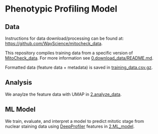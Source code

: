 # Phenotypic Profiling Model

## Data

Instructions for data download/processing can be found at: https://github.com/WayScience/mitocheck_data.

This repository compiles training data from a specific version of [MitoCheck_data](https://github.com/WayScience/mitocheck_data).
For more information see [0.download_data/README.md](0.download_data/README.md).

Formatted data (feature data + metadata) is saved in [training_data.csv.gz](1.format_data/data/training_data.csv.gz).

## Analysis

We anaylze the feature data with UMAP in [2.analyze_data](2.analyze_data).

## ML Model

We train, evaluate, and interpret a model to predict mitotic stage from nuclear staining data using [DeepProfiler](https://github.com/cytomining/DeepProfiler) features in [2.ML_model](2.ML_model).